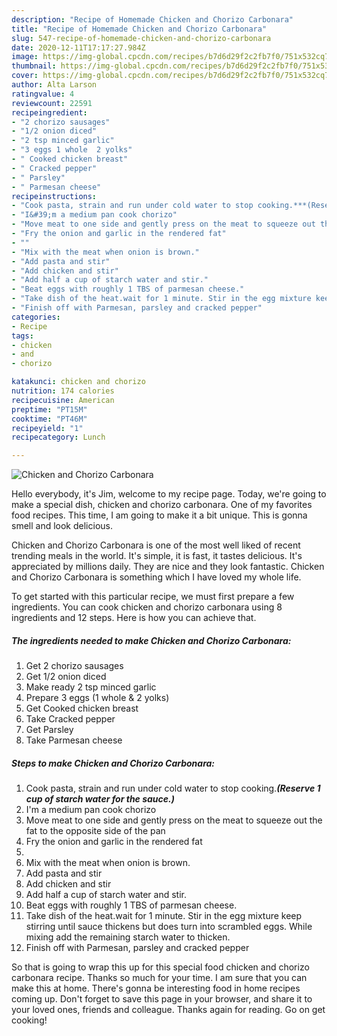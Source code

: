 ```yaml
---
description: "Recipe of Homemade Chicken and Chorizo Carbonara"
title: "Recipe of Homemade Chicken and Chorizo Carbonara"
slug: 547-recipe-of-homemade-chicken-and-chorizo-carbonara
date: 2020-12-11T17:17:27.984Z
image: https://img-global.cpcdn.com/recipes/b7d6d29f2c2fb7f0/751x532cq70/chicken-and-chorizo-carbonara-recipe-main-photo.jpg
thumbnail: https://img-global.cpcdn.com/recipes/b7d6d29f2c2fb7f0/751x532cq70/chicken-and-chorizo-carbonara-recipe-main-photo.jpg
cover: https://img-global.cpcdn.com/recipes/b7d6d29f2c2fb7f0/751x532cq70/chicken-and-chorizo-carbonara-recipe-main-photo.jpg
author: Alta Larson
ratingvalue: 4
reviewcount: 22591
recipeingredient:
- "2 chorizo sausages"
- "1/2 onion diced"
- "2 tsp minced garlic"
- "3 eggs 1 whole  2 yolks"
- " Cooked chicken breast"
- " Cracked pepper"
- " Parsley"
- " Parmesan cheese"
recipeinstructions:
- "Cook pasta, strain and run under cold water to stop cooking.***(Reserve 1 cup of starch water for the sauce.)***"
- "I&#39;m a medium pan cook chorizo"
- "Move meat to one side and gently press on the meat to squeeze out the fat to the opposite side of the pan"
- "Fry the onion and garlic in the rendered fat"
- ""
- "Mix with the meat when onion is brown."
- "Add pasta and stir"
- "Add chicken and stir"
- "Add half a cup of starch water and stir."
- "Beat eggs with roughly 1 TBS of parmesan cheese."
- "Take dish of the heat.wait for 1 minute. Stir in the egg mixture keep stirring until sauce thickens but does turn into scrambled eggs. While mixing add the remaining starch water to thicken."
- "Finish off with Parmesan, parsley and cracked pepper"
categories:
- Recipe
tags:
- chicken
- and
- chorizo

katakunci: chicken and chorizo 
nutrition: 174 calories
recipecuisine: American
preptime: "PT15M"
cooktime: "PT46M"
recipeyield: "1"
recipecategory: Lunch

---
```



![Chicken and Chorizo Carbonara](https://img-global.cpcdn.com/recipes/b7d6d29f2c2fb7f0/751x532cq70/chicken-and-chorizo-carbonara-recipe-main-photo.jpg)

Hello everybody, it's Jim, welcome to my recipe page. Today, we're going to make a special dish, chicken and chorizo carbonara. One of my favorites food recipes. This time, I am going to make it a bit unique. This is gonna smell and look delicious.



Chicken and Chorizo Carbonara is one of the most well liked of recent trending meals in the world. It's simple, it is fast, it tastes delicious. It's appreciated by millions daily. They are nice and they look fantastic. Chicken and Chorizo Carbonara is something which I have loved my whole life.


To get started with this particular recipe, we must first prepare a few ingredients. You can cook chicken and chorizo carbonara using 8 ingredients and 12 steps. Here is how you can achieve that.

<!--inarticleads1-->

##### The ingredients needed to make Chicken and Chorizo Carbonara:

1. Get 2 chorizo sausages
1. Get 1/2 onion diced
1. Make ready 2 tsp minced garlic
1. Prepare 3 eggs (1 whole &amp; 2 yolks)
1. Get  Cooked chicken breast
1. Take  Cracked pepper
1. Get  Parsley
1. Take  Parmesan cheese




<!--inarticleads2-->

##### Steps to make Chicken and Chorizo Carbonara:

1. Cook pasta, strain and run under cold water to stop cooking.***(Reserve 1 cup of starch water for the sauce.)***
1. I&#39;m a medium pan cook chorizo
1. Move meat to one side and gently press on the meat to squeeze out the fat to the opposite side of the pan
1. Fry the onion and garlic in the rendered fat
1. 
1. Mix with the meat when onion is brown.
1. Add pasta and stir
1. Add chicken and stir
1. Add half a cup of starch water and stir.
1. Beat eggs with roughly 1 TBS of parmesan cheese.
1. Take dish of the heat.wait for 1 minute. Stir in the egg mixture keep stirring until sauce thickens but does turn into scrambled eggs. While mixing add the remaining starch water to thicken.
1. Finish off with Parmesan, parsley and cracked pepper




So that is going to wrap this up for this special food chicken and chorizo carbonara recipe. Thanks so much for your time. I am sure that you can make this at home. There's gonna be interesting food in home recipes coming up. Don't forget to save this page in your browser, and share it to your loved ones, friends and colleague. Thanks again for reading. Go on get cooking!
